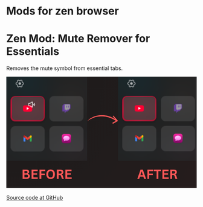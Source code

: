 # Mods for zen browser

# Zen Mod: Mute Remover for Essentials

Removes the mute symbol from essential tabs.

![screenshot](./remove-mute-from-essentials/remove-mute.png)

[Source code at GitHub](https://github.com/adityaflashraj/zen-mods)
